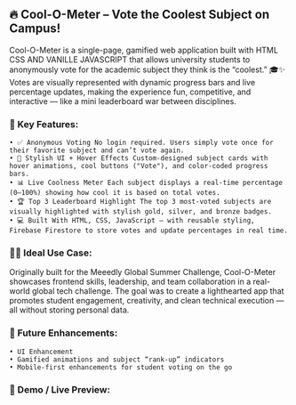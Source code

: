## 🔥 Cool-O-Meter – Vote the Coolest Subject on Campus!
Cool-O-Meter is a single-page, gamified web application built with HTML CSS AND VANILLE JAVASCRIPT that allows university students to anonymously vote for the academic subject they think is the “coolest.” 🎓✨
Votes are visually represented with dynamic progress bars and live percentage updates, making the experience fun, competitive, and interactive — like a mini leaderboard war between disciplines.

### 🎯 Key Features:
	• ✅ Anonymous Voting No login required. Users simply vote once for their favorite subject and can’t vote again.
	• 🎨 Stylish UI + Hover Effects Custom-designed subject cards with hover animations, cool buttons ("Vote"), and color-coded progress bars.
	• 📊 Live Coolness Meter Each subject displays a real-time percentage (0–100%) showing how cool it is based on total votes.
	• 🏆 Top 3 Leaderboard Highlight The top 3 most-voted subjects are visually highlighted with stylish gold, silver, and bronze badges.
	• 💻 Built With HTML, CSS, JavaScript — with reusable styling, Firebase Firestore to store votes and update percentages in real time.

### 👨‍💻 Ideal Use Case:
Originally built for the Meeedly Global Summer Challenge, Cool-O-Meter showcases frontend skills, leadership, and team collaboration in a real-world global tech challenge. The goal was to create a lighthearted app that promotes student engagement, creativity, and clean technical execution — all without storing personal data.

### 🚀 Future Enhancements:
	• UI Enhancement
	• Gamified animations and subject “rank-up” indicators
	• Mobile-first enhancements for student voting on the go

### 📌 Demo / Live Preview:


